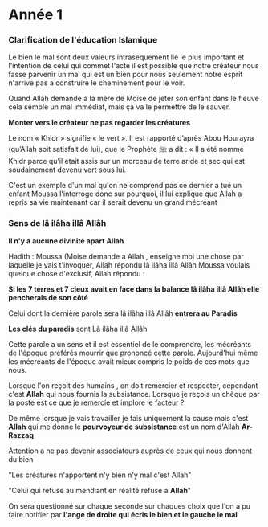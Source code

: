 #  Année 1 

### Clarification de l'éducation Islamique 

Le bien le mal sont deux valeurs intrasequement lié le plus important et l'intention de celui qui commet l'acte il est possible que notre créateur nous fasse parvenir un mal qui est un bien pour nous seulement notre esprit n'arrive pas a construire le cheminement pour le voir.

Quand Allah demande a la mère de Moïse de jeter son enfant dans le fleuve cela semble un mal immédiat, mais ça va le permettre de le sauver. 

**Monter vers le créateur ne pas regarder les créatures**

Le nom « Khidr » signifie « le vert ». Il est rapporté d’après Abou Hourayra (qu’Allah soit satisfait de lui), que le Prophète ﷺ a dit : « Il a été nommé Khidr parce qu’il était assis sur un morceau de terre aride et sec qui est soudainement devenu vert sous lui. 

C'est un exemple d'un mal qu'on ne comprend pas ce dernier a tué un enfant Moussa l'interroge donc sur pourquoi, il lui explique que Allah a repris sa vie maintenant car il serait devenu un grand mécréant



### Sens de lâ ilâha illâ Allâh

**Il n'y a aucune divinité apart Allah**

Hadith : Moussa (Moise  demande a Allah , enseigne moi une chose par laquelle je vais t'invoquer, Allah répondu  lâ ilâha illâ Allâh Moussa voulais quelque chose d'exclusif, Allah répondu :

**Si les 7 terres et 7 cieux avait en face dans la balance lâ ilâha illâ Allâh elle pencherais  de son côté**

Celui dont la dernière parole sera lâ ilâha illâ Allâh **entrera au Paradis** 

**Les clés du paradis** sont Lâ ilâha illâ Allâh

Cette parole a un sens et il est essentiel de le comprendre, les mécréants de l'époque préférés mourrir que prononcé cette parole. Aujourd'hui même les mécréants de l'époque avait mieux compris le poids de ces mots que nous.


Lorsque l'on reçoit des humains , on doit remercier et respecter, cependant c'est **Allah** qui nous fournis la subsistance. Lorsque je reçois un chèque par la poste est ce que je remercie et implore le facteur ? 

De même lorsque je vais travailler je fais uniquement la cause mais c'est **Allah** qui me donne le **pourvoyeur de subsistance** est un nom d'Allah **Ar-Razzaq**

Attention a ne pas devenir associateurs auprès de ceux qui nous donnent du bien 

"Les créatures n'apportent n'y bien n'y mal c'est Allah"

"Celui qui refuse au mendiant en réalité refuse a **Allah**"

On sera questionné sur chaque seconde sur chaques choix que l'on a pu faire notifier par **l'ange de droite qui écris le bien et le gauche le mal**


















